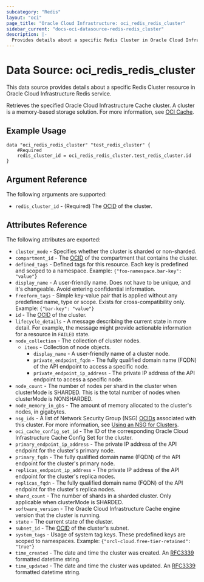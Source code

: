 ```yaml
---
subcategory: "Redis"
layout: "oci"
page_title: "Oracle Cloud Infrastructure: oci_redis_redis_cluster"
sidebar_current: "docs-oci-datasource-redis-redis_cluster"
description: |-
  Provides details about a specific Redis Cluster in Oracle Cloud Infrastructure Redis service
---
```


# Data Source: oci_redis_redis_cluster
This data source provides details about a specific Redis Cluster resource in Oracle Cloud Infrastructure Redis service.

Retrieves the specified Oracle Cloud Infrastructure Cache cluster. A cluster is a memory-based storage solution. For more information, see [OCI Cache](https://docs.cloud.oracle.com/iaas/Content/ocicache/home.htm).

## Example Usage

```hcl
data "oci_redis_redis_cluster" "test_redis_cluster" {
	#Required
	redis_cluster_id = oci_redis_redis_cluster.test_redis_cluster.id
}
```

## Argument Reference

The following arguments are supported:

* `redis_cluster_id` - (Required) The [OCID](https://docs.cloud.oracle.com/iaas/Content/General/Concepts/identifiers.htm#Oracle) of the cluster.


## Attributes Reference

The following attributes are exported:

* `cluster_mode` - Specifies whether the cluster is sharded or non-sharded.
* `compartment_id` - The [OCID](https://docs.cloud.oracle.com/iaas/Content/General/Concepts/identifiers.htm#Oracle) of the compartment that contains the cluster.
* `defined_tags` - Defined tags for this resource. Each key is predefined and scoped to a namespace. Example: `{"foo-namespace.bar-key": "value"}` 
* `display_name` - A user-friendly name. Does not have to be unique, and it's changeable. Avoid entering confidential information.
* `freeform_tags` - Simple key-value pair that is applied without any predefined name, type or scope. Exists for cross-compatibility only. Example: `{"bar-key": "value"}` 
* `id` - The [OCID](https://docs.cloud.oracle.com/iaas/Content/General/Concepts/identifiers.htm#Oracle) of the cluster.
* `lifecycle_details` - A message describing the current state in more detail. For example, the message might provide actionable information for a resource in `FAILED` state.
* `node_collection` - The collection of  cluster nodes.
	* `items` - Collection of node objects.
		* `display_name` - A user-friendly name of a cluster node.
		* `private_endpoint_fqdn` - The fully qualified domain name (FQDN) of the API endpoint to access a specific node.
		* `private_endpoint_ip_address` - The private IP address of the API endpoint to access a specific node.
* `node_count` - The number of nodes per shard in the cluster when clusterMode is SHARDED. This is the total number of nodes when clusterMode is NONSHARDED.
* `node_memory_in_gbs` - The amount of memory allocated to the cluster's nodes, in gigabytes.
* `nsg_ids` - A list of Network Security Group (NSG) [OCIDs](https://docs.cloud.oracle.com/iaas/Content/General/Concepts/identifiers.htm) associated with this cluster. For more information, see [Using an NSG for Clusters](https://docs.cloud.oracle.com/iaas/Content/ocicache/connecttocluster.htm#connecttocluster__networksecuritygroup). 
* `oci_cache_config_set_id` - The ID of the corresponding Oracle Cloud Infrastructure Cache Config Set for the cluster.
* `primary_endpoint_ip_address` - The private IP address of the API endpoint for the cluster's primary node.
* `primary_fqdn` - The fully qualified domain name (FQDN) of the API endpoint for the cluster's primary node.
* `replicas_endpoint_ip_address` - The private IP address of the API endpoint for the cluster's replica nodes.
* `replicas_fqdn` - The fully qualified domain name (FQDN) of the API endpoint for the cluster's replica nodes.
* `shard_count` - The number of shards in a sharded cluster. Only applicable when clusterMode is SHARDED.
* `software_version` - The Oracle Cloud Infrastructure Cache engine version that the cluster is running.
* `state` - The current state of the cluster.
* `subnet_id` - The [OCID](https://docs.cloud.oracle.com/iaas/Content/General/Concepts/identifiers.htm#Oracle) of the cluster's subnet.
* `system_tags` - Usage of system tag keys. These predefined keys are scoped to namespaces. Example: `{"orcl-cloud.free-tier-retained": "true"}` 
* `time_created` - The date and time the cluster was created. An [RFC3339](https://datatracker.ietf.org/doc/html/rfc3339) formatted datetime string.
* `time_updated` - The date and time the cluster was updated. An [RFC3339](https://datatracker.ietf.org/doc/html/rfc3339) formatted datetime string.

